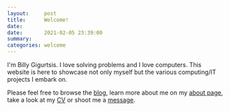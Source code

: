```yaml
---
layout:     post
title:      Welcome!
date:
date:       2021-02-05 23:39:00
summary:
categories: welcome
---
```


I'm Billy Gigurtsis. I love solving problems and I love computers. This website is here to showcase not only myself but the various computing/IT projects I embark on.

Please feel free to browse the [blog](https://www.bgigurtsis.com/blog), learn more about me on my [about page](https://www.bgigurtsis.com/about/), take a look at my [CV](https://www.bgigurtsis.com/CV/) or shoot me a [message](https://www.bgigurtsis.com/contact/).
